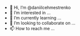 - 👋 Hi, I’m @daniilcehmestrenko
- 👀 I’m interested in ...
- 🌱 I’m currently learning ...
- 💞️ I’m looking to collaborate on ...
- 📫 How to reach me ...

<!---
daniilcehmestrenko/daniilcehmestrenko is a ✨ special ✨ repository because its `README.md` (this file) appears on your GitHub profile.
You can click the Preview link to take a look at your changes.
--->
